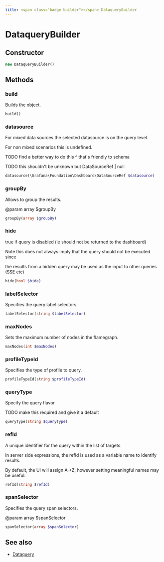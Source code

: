 ```yaml
---
title: <span class="badge builder"></span> DataqueryBuilder
---
```

# <span class="badge builder"></span> DataqueryBuilder

## Constructor

```php
new DataqueryBuilder()
```
## Methods

### <span class="badge object-method"></span> build

Builds the object.

```php
build()
```

### <span class="badge object-method"></span> datasource

For mixed data sources the selected datasource is on the query level.

For non mixed scenarios this is undefined.

TODO find a better way to do this ^ that's friendly to schema

TODO this shouldn't be unknown but DataSourceRef | null

```php
datasource(\Grafana\Foundation\Dashboard\DataSourceRef $datasource)
```

### <span class="badge object-method"></span> groupBy

Allows to group the results.

@param array<string> $groupBy

```php
groupBy(array $groupBy)
```

### <span class="badge object-method"></span> hide

true if query is disabled (ie should not be returned to the dashboard)

Note this does not always imply that the query should not be executed since

the results from a hidden query may be used as the input to other queries (SSE etc)

```php
hide(bool $hide)
```

### <span class="badge object-method"></span> labelSelector

Specifies the query label selectors.

```php
labelSelector(string $labelSelector)
```

### <span class="badge object-method"></span> maxNodes

Sets the maximum number of nodes in the flamegraph.

```php
maxNodes(int $maxNodes)
```

### <span class="badge object-method"></span> profileTypeId

Specifies the type of profile to query.

```php
profileTypeId(string $profileTypeId)
```

### <span class="badge object-method"></span> queryType

Specify the query flavor

TODO make this required and give it a default

```php
queryType(string $queryType)
```

### <span class="badge object-method"></span> refId

A unique identifier for the query within the list of targets.

In server side expressions, the refId is used as a variable name to identify results.

By default, the UI will assign A->Z; however setting meaningful names may be useful.

```php
refId(string $refId)
```

### <span class="badge object-method"></span> spanSelector

Specifies the query span selectors.

@param array<string> $spanSelector

```php
spanSelector(array $spanSelector)
```

## See also

 * <span class="badge object-type-class"></span> [Dataquery](./object-Dataquery.md)
